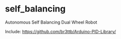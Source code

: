 # self_balancing
Autonomous Self Balancing Dual Wheel Robot

Include:
https://github.com/br3ttb/Arduino-PID-Library/
